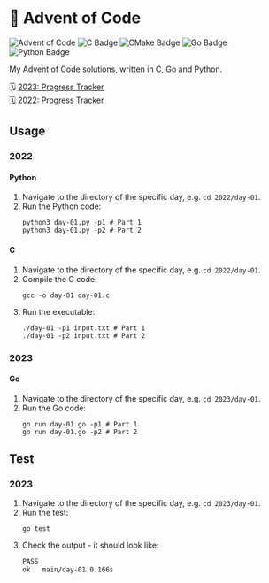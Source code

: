 # 🎄 Advent of Code

![Advent of Code](https://img.shields.io/badge/Advent_of_Code-54c637?style=flat-square&logo=adventofcode)
![C Badge](https://img.shields.io/badge/C-grey?style=flat-square&logo=c&logoColor=white)
![CMake Badge](https://img.shields.io/badge/CMake-grey?style=flat-square&logo=cmake)
![Go Badge](https://img.shields.io/badge/Go-grey?style=flat-square&logo=go&logoColor=white)
![Python Badge](https://img.shields.io/badge/Python-grey?style=flat-square&logo=python&logoColor=white)

My Advent of Code solutions, written in C, Go and Python.

🗓️ [2023: Progress Tracker](./2023/README.md) \
🗓️ [2022: Progress Tracker](./2022/README.md)


## Usage
### 2022
#### Python
1. Navigate to the directory of the specific day, e.g. `cd 2022/day-01`.
2. Run the Python code:
    ```shell
    python3 day-01.py -p1 # Part 1
    python3 day-01.py -p2 # Part 2
    ```

#### C
1. Navigate to the directory of the specific day, e.g. `cd 2022/day-01`.
2. Compile the C code:
   ```shell
   gcc -o day-01 day-01.c
    ```
3. Run the executable:
    ```shell
    ./day-01 -p1 input.txt # Part 1
    ./day-01 -p2 input.txt # Part 2
    ```

### 2023
#### Go
1. Navigate to the directory of the specific day, e.g. `cd 2023/day-01`.
2. Run the Go code:
    ```shell
    go run day-01.go -p1 # Part 1
    go run day-01.go -p2 # Part 2
    ```

## Test
### 2023

1. Navigate to the directory of the specific day, e.g. `cd 2023/day-01`.
2. Run the test:
    ```shell
    go test
    ```
3. Check the output - it should look like:
   ```sh
   PASS
   ok  	main/day-01	0.166s
    ```
